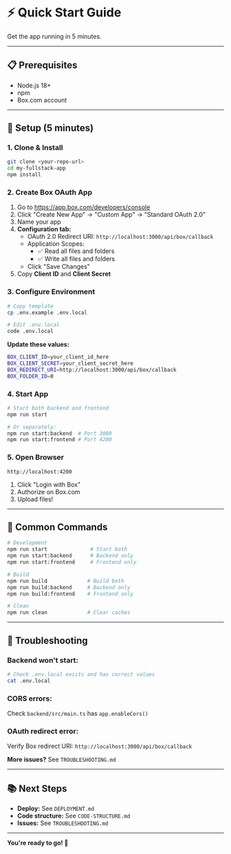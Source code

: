 # ⚡ Quick Start Guide

Get the app running in 5 minutes.

---

## 📋 **Prerequisites**

- Node.js 18+
- npm
- Box.com account

---

## 🚀 **Setup (5 minutes)**

### **1. Clone & Install**

```bash
git clone <your-repo-url>
cd my-fullstack-app
npm install
```

### **2. Create Box OAuth App**

1. Go to https://app.box.com/developers/console
2. Click "Create New App" → "Custom App" → "Standard OAuth 2.0"
3. Name your app
4. **Configuration tab:**
   - OAuth 2.0 Redirect URI: `http://localhost:3000/api/box/callback`
   - Application Scopes:
     - ✅ Read all files and folders
     - ✅ Write all files and folders
   - Click "Save Changes"
5. Copy **Client ID** and **Client Secret**

### **3. Configure Environment**

```bash
# Copy template
cp .env.example .env.local

# Edit .env.local
code .env.local
```

**Update these values:**
```bash
BOX_CLIENT_ID=your_client_id_here
BOX_CLIENT_SECRET=your_client_secret_here
BOX_REDIRECT_URI=http://localhost:3000/api/box/callback
BOX_FOLDER_ID=0
```

### **4. Start App**

```bash
# Start both backend and frontend
npm run start

# Or separately:
npm run start:backend  # Port 3000
npm run start:frontend # Port 4200
```

### **5. Open Browser**

```
http://localhost:4200
```

1. Click "Login with Box"
2. Authorize on Box.com
3. Upload files!

---

## 📝 **Common Commands**

```bash
# Development
npm run start              # Start both
npm run start:backend      # Backend only
npm run start:frontend     # Frontend only

# Build
npm run build             # Build both
npm run build:backend     # Backend only
npm run build:frontend    # Frontend only

# Clean
npm run clean             # Clear caches
```

---

## 🐛 **Troubleshooting**

### **Backend won't start:**
```bash
# Check .env.local exists and has correct values
cat .env.local
```

### **CORS errors:**
Check `backend/src/main.ts` has `app.enableCors()`

### **OAuth redirect error:**
Verify Box redirect URI: `http://localhost:3000/api/box/callback`

**More issues?** See `TROUBLESHOOTING.md`

---

## 📚 **Next Steps**

- **Deploy:** See `DEPLOYMENT.md`
- **Code structure:** See `CODE-STRUCTURE.md`
- **Issues:** See `TROUBLESHOOTING.md`

---

**You're ready to go! 🎉**

